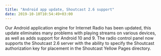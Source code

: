 ```yaml
---
title: "Android app update, Shoutcast 2.6 support"
date: 2019-10-10T10:54:49+03:00
---
```



Our Android application engine for Internet Radio has been updated, this update eliminates many problems with playing streams on various devices, as well as adds support for Android 10 and 9. The radio control panel now supports the Shoutcast 2.6 server with the ability to specify the Shoutcast authorization key for placement in the Shoutcast Yellow Pages directory.